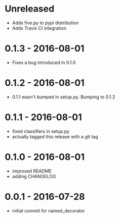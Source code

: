 # Unreleased

- Adds five.py to pypi distribution
- Adds Travis CI integration

# 0.1.3 - 2016-08-01

- Fixes a bug introduced in 0.1.0

# 0.1.2 - 2016-08-01

- 0.1.1 wasn't bumped in setup.py. Bumping to 0.1.2

# 0.1.1 - 2016-08-01

- fixed classifiers in setup.py
- actually tagged this release with a git tag

# 0.1.0 - 2016-08-01

- improved README
- adding CHANGELOG

# 0.0.1 - 2016-07-28

- initial commit for named_decorator
